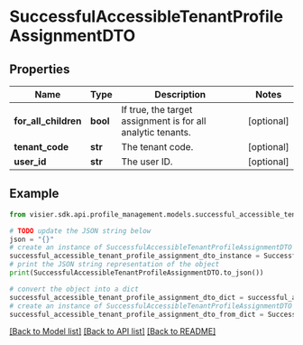 # SuccessfulAccessibleTenantProfileAssignmentDTO


## Properties

Name | Type | Description | Notes
------------ | ------------- | ------------- | -------------
**for_all_children** | **bool** | If true, the target assignment is for all analytic tenants. | [optional] 
**tenant_code** | **str** | The tenant code. | [optional] 
**user_id** | **str** | The user ID. | [optional] 

## Example

```python
from visier.sdk.api.profile_management.models.successful_accessible_tenant_profile_assignment_dto import SuccessfulAccessibleTenantProfileAssignmentDTO

# TODO update the JSON string below
json = "{}"
# create an instance of SuccessfulAccessibleTenantProfileAssignmentDTO from a JSON string
successful_accessible_tenant_profile_assignment_dto_instance = SuccessfulAccessibleTenantProfileAssignmentDTO.from_json(json)
# print the JSON string representation of the object
print(SuccessfulAccessibleTenantProfileAssignmentDTO.to_json())

# convert the object into a dict
successful_accessible_tenant_profile_assignment_dto_dict = successful_accessible_tenant_profile_assignment_dto_instance.to_dict()
# create an instance of SuccessfulAccessibleTenantProfileAssignmentDTO from a dict
successful_accessible_tenant_profile_assignment_dto_from_dict = SuccessfulAccessibleTenantProfileAssignmentDTO.from_dict(successful_accessible_tenant_profile_assignment_dto_dict)
```
[[Back to Model list]](../README.md#documentation-for-models) [[Back to API list]](../README.md#documentation-for-api-endpoints) [[Back to README]](../README.md)


